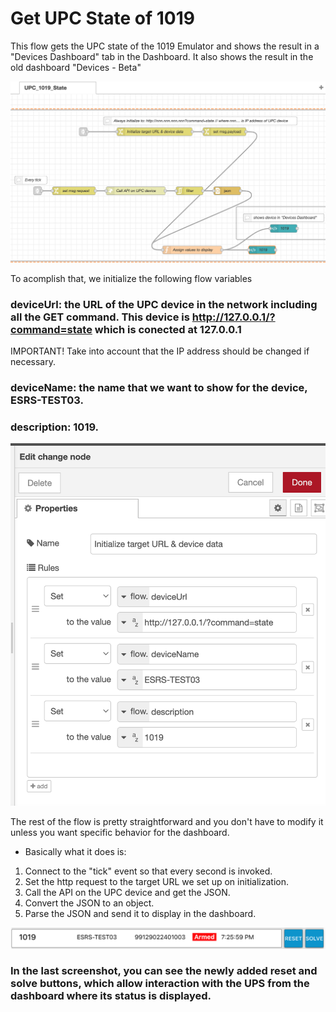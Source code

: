 # Get UPC State of 1019

This flow gets the UPC state of the 1019 Emulator and shows the result in a "Devices Dashboard" tab in the Dashboard. 
It also shows the result in the old dashboard "Devices - Beta"

![Get UPC State 1019](https://github.com/gabrielcor/node-redescape-EscapeRoomSupplier/blob/develop_Rodrigo/Documentation/screenshots/get1019-0.png)


To acomplish that, we initialize the following flow variables
### deviceUrl: the URL of the UPC device in the network including all the GET command. This device is http://127.0.0.1/?command=state which is conected at 127.0.0.1

IMPORTANT! Take into account that the IP address should be changed if necessary.

###  deviceName: the name that we want to show for the device, ESRS-TEST03.

###  description: 1019.

![Initialize target URL & device data flow properties](https://github.com/gabrielcor/node-redescape-EscapeRoomSupplier/blob/develop_Rodrigo/Documentation/screenshots/get1019-1.png)


The rest of the flow is pretty straightforward and you don't have to modify it unless you want specific behavior for the dashboard.

* Basically what it does is:

1) Connect to the "tick" event so that every second is invoked.
2) Set the http request to the target URL we set up on initialization.
3) Call the API on the UPC device and get the JSON.
4) Convert the JSON to an object.
5) Parse the JSON and send it to display in the dashboard.


![View on dashboard](https://github.com/gabrielcor/node-redescape-EscapeRoomSupplier/blob/develop_Rodrigo/Documentation/screenshots/get1019-2.png)

### In the last screenshot, you can see the newly added reset and solve buttons, which allow interaction with the UPS from the dashboard where its status is displayed.